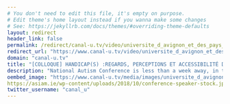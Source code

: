 ```yaml
---
# You don't need to edit this file, it's empty on purpose.
# Edit theme's home layout instead if you wanna make some changes
# See: https://jekyllrb.com/docs/themes/#overriding-theme-defaults
layout: redirect
header_link: false
permalink: /redirect/canal-u.tv/video/universite_d_avignon_et_des_pays_de_vaucluse/colloque_handicap_s_regards_perceptions_et_accessibilite_dans_les_e_tudes_et_la_vie_universitaire_seance_matin.49797
redirect_url: "https://www.canal-u.tv/video/universite_d_avignon_et_des_pays_de_vaucluse/colloque_handicap_s_regards_perceptions_et_accessibilite_dans_les_e_tudes_et_la_vie_universitaire_seance_matin.49797"
domain: "canal-u.tv"
title: "[COLLOQUE] HANDICAP(S) :REGARDS, PERCEPTIONS ET ACCESSIBILITÉ DANS LES ÉTUDES ET LA VIE UNIVERSITAIRE"
description: "National Autism Conference is less than a week away, in the Grand Hotel, Malahide, Dublin, this Saturday. Attendees will receive an email with all the information they need to know on the day, and in addition during the week we’ll post updates about the Conference here on our website."
oembed_image: "https://www.canal-u.tv/media/images/universite_d_avignon_et_des_pays_de_vaucluse/.colloque.handicap.s.regards.perceptions.et.accessibilite.dans.les.e.tudes.et.la.vie.universitaire._49797/vignette.jpg"
https://asiam.ie/wp-content/uploads/2018/10/conference-speaker-stock.jpg"
twitter_username: "canal_u"
---
```



